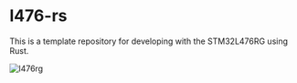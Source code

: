 # l476-rs
This is a template repository for developing with the STM32L476RG using Rust.

![l476rg](https://github.com/user-attachments/assets/00770983-df8b-44d4-a8e2-0d50324add78)
